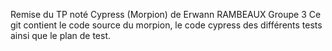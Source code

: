Remise du TP noté Cypress (Morpion) de Erwann RAMBEAUX Groupe 3
Ce git contient le code source du morpion, le code cypress des différents tests ainsi que le plan de test.

